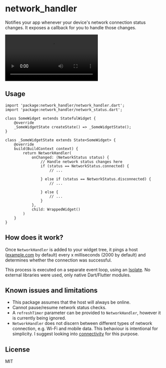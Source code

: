 # network_handler
Notifies your app whenever your device's network connection status changes. It exposes a callback for you to handle those changes.

![Example](https://files.catbox.moe/7wsc7z.mp4 "Example")

## Usage
```
import 'package:network_handler/network_handler.dart';
import 'package:network_handler/network_status.dart';

class SomeWidget extends StatefulWidget {
    @override
    _SomeWidgetState createState() => _SomeWidgetState();
}

class _SomeWidgetState extends State<SomeWidget> {
    @override
    build(BuildContext context) {
        return NetworkHandler(
            onChanged: (NetworkStatus status) {
                // Handle network status changes here
                if (status == NetworkStatus.connected) {
                    // ...

                } else if (status == NetworkStatus.disconnected) {
                    // ...

                } else {
                    // ...
                }
            },
            child: WrappedWidget()
        )
    }
}
```

## How does it work?
Once `NetworkHandler` is added to your widget tree, it pings a host ([example.com](example.com "example.com") by default) every x milliseconds (2000 by default) and determines whether the connection was successful.

This process is executed on a separate event loop, using an [Isolate](https://api.dart.dev/stable/2.10.5/dart-isolate/Isolate-class.html "Isolate class"). No external libraries were used, only native Dart/Flutter modules.

## Known issues and limitations
- This package assumes that the host will always be online.
- Cannot pause/resume network status checks.
- A `refreshTimer` parameter can be provided to `NetworkHandler`, however it is currently being ignored.
- `NetworkHandler` does not discern between different types of network connection, e.g. Wi-Fi and mobile data. This behaviour is intentional for simplicity. I suggest looking into [connectivity](https://pub.dev/packages/connectivity "connectivity") for this purpose.

## License
MIT
